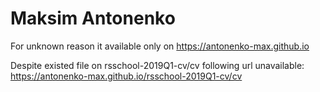 # Maksim Antonenko #

For unknown reason it available only on https://antonenko-max.github.io

Despite existed file on rsschool-2019Q1-cv/cv following url unavailable:
https://antonenko-max.github.io/rsschool-2019Q1-cv/cv
